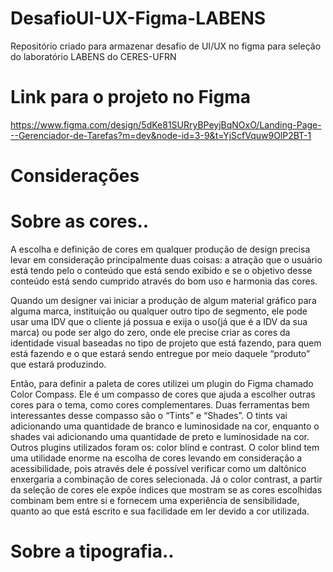 # DesafioUI-UX-Figma-LABENS
Repositório criado para armazenar desafio de UI/UX no figma para seleção do laboratório LABENS do CERES-UFRN

# Link para o projeto no Figma
https://www.figma.com/design/5dKe81SURryBPeyjBqNOxO/Landing-Page---Gerenciador-de-Tarefas?m=dev&node-id=3-9&t=YjScfVquw9OlP2BT-1 

# Considerações
# Sobre as cores..
A escolha e definição de cores em qualquer produção de design precisa levar em consideração principalmente duas coisas: a atração que o usuário está tendo pelo o conteúdo que está sendo exibido e se o objetivo desse conteúdo está sendo cumprido através do bom uso e harmonia das cores. 

Quando um designer vai iniciar a produção de algum material gráfico para alguma marca, instituição ou qualquer outro tipo de segmento, ele pode usar uma IDV que o cliente já possua e exija o uso(já que é a IDV da sua marca) ou pode ser algo do zero, onde ele precise criar as cores da identidade visual baseadas no tipo de projeto que está fazendo, para quem está fazendo e o que estará sendo entregue por meio daquele “produto” que estará produzindo. 

Então, para definir a paleta de cores utilizei um plugin do Figma chamado Color Compass. Ele é um compasso de cores que ajuda a escolher outras cores para o tema, como cores complementares. Duas ferramentas bem interessantes desse compasso são o “Tints” e “Shades”. O tints vai adicionando uma quantidade de branco e luminosidade na cor, enquanto o shades vai adicionando uma quantidade de preto e luminosidade na cor. Outros plugins utilizados foram os: color blind e contrast. O color blind tem uma utilidade enorme na escolha de cores levando em consideração a acessibilidade, pois através dele é possível verificar como um daltônico enxergaria a combinação de cores selecionada. Já o color contrast, a partir da seleção de cores ele expõe índices que mostram se as cores escolhidas combinam bem entre si e fornecem uma experiência de sensibilidade, quanto ao que está escrito e sua facilidade em ler devido a cor utilizada. 

# Sobre a tipografia..

